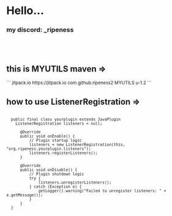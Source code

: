 # Hello...
### my discord: _ripeness
<br></br>

## this is MYUTILS maven =>
<sup>
```
	<repositories>
		<repository>
		    <id>jitpack.io</id>
		    <url>https://jitpack.io</url>
		</repository>
	</repositories>

  <dependency>
	    <groupId>com.github.ripeness2</groupId>
	    <artifactId>MYUTILS</artifactId>
	    <version>u-1.2</version>
	</dependency>
```
</sup>

## how to use ListenerRegistration =>

<sup>
	
  ```
	
    public final class yourplugin extends JavaPlugin
      ListenerRegistration listeners = null;

	    @Override
	    public void onEnable() {
	        // Plugin startup logic
	        listeners = new ListenerRegistration(this, "org.ripeness.yourplugin.listeners");
	        listeners.registerListeners();
	    }
	
	    @Override
	    public void onDisable() {
	        // Plugin shutdown logic
	        try {
	            listeners.unregisterListeners();
	        } catch (Exception e) {
	            getLogger().warning("Failed to unregister listeners: " + e.getMessage());
	        }
	    }
	}
  ```
</sup>
